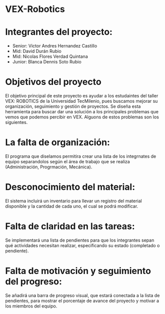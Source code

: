 # VEX-Robotics
# Integrantes del proyecto:
- Senior: Victor Andres Hernandez Castillo 
- Mid: David Durán Rubio
- Mid: Nicolas Flores Verdad Quintana
- Junior: Blanca Dennis Soto Rubio 
  
# Objetivos del proyecto
El objetivo principal de este proyecto es ayudar a los estudaintes del taller VEX: ROBOTICS de la Universidad TecMilenio, pues buscamos mejorar su organización, seguimiento y gestión de proyectos.
Se diseña esta herramienta para buscar dar una solución a los principales problemas que vemos que podemos percibir en VEX. Alguons de estos problemas son los siguientes.
# La falta de organización:
El programa que diselamos permitira crear una lista de los integrnates de equipo separandolos según el área de trabajo que se realiza (Administración, Progrmación, Mecánica).
# Desconocimiento del material:
El sistema incluirá un inventario para llevar un registro del material disponible y la cantidad de cada uno, el cual se podrá modificar.
# Falta de claridad en las tareas:
Se implementará una lista de pendientes para que los integrantes sepan qué actividades necesitan realizar, especificando su estado (completado o pendiente).
# Falta de motivación y seguimiento del progreso:
Se añadirá una barra de progreso visual, que estará conectada a la lista de pendientes, para mostrar el porcentaje de avance del proyecto y motivar a los miembros del equipo.
